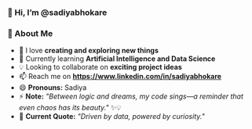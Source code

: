 ### 👋 Hi, I’m @sadiyabhokare
### 👀 About Me  
- 🚀 I love **creating and exploring new things**  
- 🌱 Currently learning **Artificial Intelligence and Data Science**  
- 💡 Looking to collaborate on **exciting project ideas**  
- 📫 Reach me on **https://www.linkedin.com/in/sadiyabhokare**  
- 😄 **Pronouns:** Sadiya  
- ⚡ **Note:** *"Between logic and dreams, my code sings—a reminder that even chaos has its beauty."* ✨💡  
- 💬 **Current Quote:** *"Driven by data, powered by curiosity."* 
<!---
sadiyabhokare/sadiyabhokare is a ✨ special ✨ repository because its `README.md` (this file) appears on your GitHub profile.
You can click the Preview link to take a look at your changes.
--->
